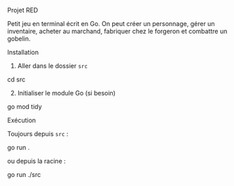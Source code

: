Projet RED

Petit jeu en terminal écrit en Go.
On peut créer un personnage, gérer un inventaire, acheter au marchand, fabriquer chez le forgeron et combattre un gobelin.

Installation

1. Aller dans le dossier `src`

cd src


2. Initialiser le module Go (si besoin)

go mod tidy


Exécution

Toujours depuis `src` :

go run .


ou depuis la racine :

go run ./src